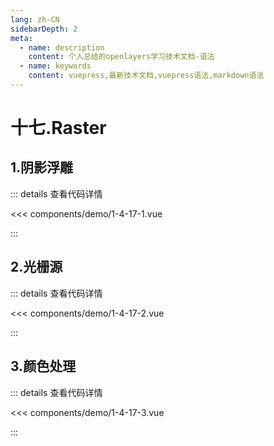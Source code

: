 ```yaml
---
lang: zh-CN
sidebarDepth: 2
meta:
  - name: description
    content: 个人总结的openlayers学习技术文档-语法
  - name: keywords
    content: vuepress,最新技术文档,vuepress语法,markdown语法
---
```


# 十七.Raster

## 1.阴影浮雕

  <Container url="/resume/?type=openlayers&name=1-4-17-1.vue" />

::: details 查看代码详情

<<< components/demo/1-4-17-1.vue

:::

## 2.光栅源

  <Container url="/resume/?type=openlayers&name=1-4-17-2.vue" />

::: details 查看代码详情

<<< components/demo/1-4-17-2.vue

:::

## 3.颜色处理

  <Container url="/resume/?type=openlayers&name=1-4-17-3.vue" />

::: details 查看代码详情

<<< components/demo/1-4-17-3.vue

:::
